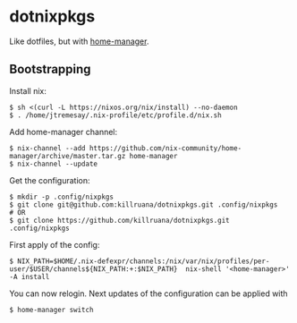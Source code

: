 # dotnixpkgs

Like dotfiles, but with [home-manager](https://github.com/nix-community/home-manager).

## Bootstrapping

Install nix:

```
$ sh <(curl -L https://nixos.org/nix/install) --no-daemon
$ . /home/jtremesay/.nix-profile/etc/profile.d/nix.sh
```

Add home-manager channel:

```
$ nix-channel --add https://github.com/nix-community/home-manager/archive/master.tar.gz home-manager
$ nix-channel --update
```

Get the configuration:

```
$ mkdir -p .config/nixpkgs
$ git clone git@github.com:killruana/dotnixpkgs.git .config/nixpkgs
# OR
$ git clone https://github.com/killruana/dotnixpkgs.git .config/nixpkgs
```

First apply of the config:

```
$ NIX_PATH=$HOME/.nix-defexpr/channels:/nix/var/nix/profiles/per-user/$USER/channels${NIX_PATH:+:$NIX_PATH}  nix-shell '<home-manager>' -A install
```

You can now relogin. Next updates of the configuration can be applied with

```
$ home-manager switch
```
